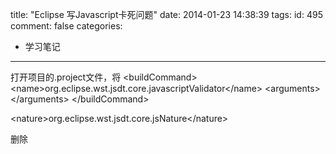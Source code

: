 title: "Eclipse 写Javascript卡死问题"
date: 2014-01-23 14:38:39
tags:
id: 495
comment: false
categories:
  - 学习笔记
---

打开项目的.project文件，将
&lt;buildCommand&gt;
&lt;name&gt;org.eclipse.wst.jsdt.core.javascriptValidator&lt;/name&gt;
&lt;arguments&gt;
&lt;/arguments&gt;
&lt;/buildCommand&gt;

&lt;nature&gt;org.eclipse.wst.jsdt.core.jsNature&lt;/nature&gt;

删除
